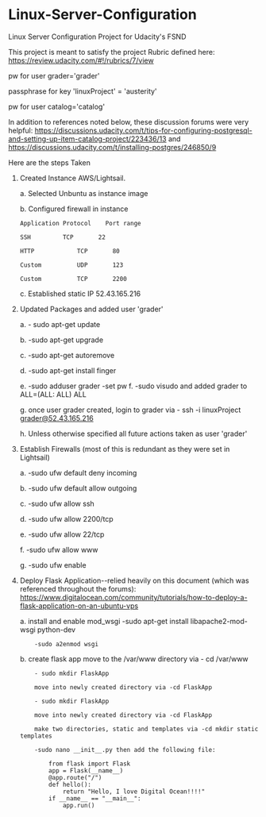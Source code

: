 # Linux-Server-Configuration
Linux Server Configuration Project for Udacity's FSND

This project is meant to satisfy the project Rubric defined here:  https://review.udacity.com/#!/rubrics/7/view

pw for user grader='grader'

passphrase for key 'linuxProject' = 'austerity'

pw for user catalog='catalog'

In addition to references noted below, these discussion forums were very helpful:  https://discussions.udacity.com/t/tips-for-configuring-postgresql-and-setting-up-item-catalog-project/223436/13 and https://discussions.udacity.com/t/installing-postgres/246850/9

Here are the steps Taken
1.  Created Instance AWS/Lightsail.

    a.  Selected Unbuntu as instance image

    b.  Configured firewall in instance
    
        Application	Protocol	Port range	
    
        SSH	        TCP	      22	
        
        HTTP	        TCP	      80	
        
        Custom	        UDP	      123	
        
        Custom	        TCP	      2200	
  
    c.  Established static IP 52.43.165.216

2.  Updated Packages and added user 'grader'

    a.   - sudo apt-get update
    
    b.   -sudo apt-get upgrade
    
    c.   -sudo apt-get autoremove
    
    d.   -sudo apt-get install finger
    
    e.   -sudo adduser grader
                -set pw
    f.   -sudo visudo and added grader to ALL=(ALL: ALL) ALL
    
    g.  once user grader created, login to grader via -
            ssh -i linuxProject grader@52.43.165.216
    
    h.  Unless otherwise specified all future actions taken as user 'grader'
    
3.  Establish Firewalls (most of this is redundant as they were set in Lightsail)

    a.  -sudo ufw default deny incoming
    
    b.  -sudo ufw default allow outgoing
    
    c.  -sudo ufw allow ssh
    
    d.  -sudo ufw allow 2200/tcp
    
    e.  -sudo ufw allow 22/tcp
    
    f.  -sudo ufw allow www
    
    g.  -sudo ufw enable
    
4.  Deploy Flask Application--relied heavily on this document (which was referenced throughout the forums):  https://www.digitalocean.com/community/tutorials/how-to-deploy-a-flask-application-on-an-ubuntu-vps

    a.  install and enable mod_wsgi
            -sudo apt-get install libapache2-mod-wsgi python-dev
            
            -sudo a2enmod wsgi 
            
    b.  create flask app
            move to the /var/www directory via - cd /var/www
            
            - sudo mkdir FlaskApp
            
            move into newly created directory via -cd FlaskApp
            
            - sudo mkdir FlaskApp
            
            move into newly created directory via -cd FlaskApp
            
            make two directories, static and templates via -cd mkdir static templates
            
            -sudo nano __init__.py then add the following file:
            
                from flask import Flask
                app = Flask(__name__)
                @app.route("/")
                def hello():
                    return "Hello, I love Digital Ocean!!!!"
                if __name__ == "__main__":
                    app.run()

    


